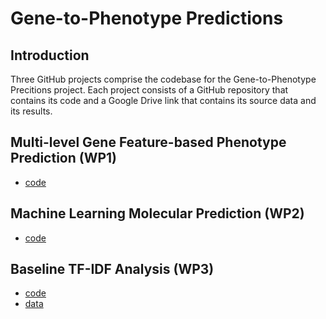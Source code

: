 # Gene-to-Phenotype Predictions

## Introduction

Three GitHub projects comprise the codebase for the Gene-to-Phenotype Precitions project.  Each project consists of a GitHub repository that contains its code and a Google Drive link that contains its source data and its results.

## Multi-level Gene Feature-based Phenotype Prediction (WP1)

- [code](https://github.com/gene-to-phenotype-predictions/ehninger)

## Machine Learning Molecular Prediction (WP2)

- [code](https://github.com/gene-to-phenotype-predictions/bert_dna_weight)

## Baseline TF-IDF Analysis (WP3)

- [code](https://github.com/gene-to-phenotype-predictions/adpatter)
- [data](https://drive.google.com/drive/folders/1a-uW8QXx_auK52q9y1cJm1uMr3DYLlBo?usp=sharing)



